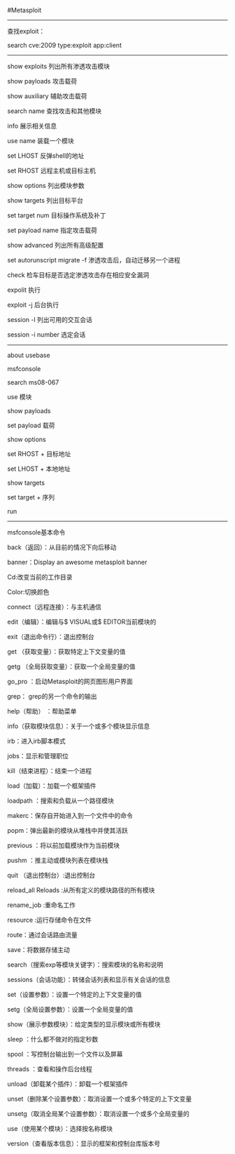 #Metasploit

---

查找exploit：

search cve:2009 type:exploit app:client

---

show exploits  列出所有渗透攻击模块

show payloads  攻击载荷

show auxiliary 辅助攻击载荷

search name 查找攻击和其他模块

info 展示相关信息

use name 装载一个模块

set LHOST 反弹shell的地址

set RHOST 远程主机或目标主机

show options 列出模块参数

show targets 列出目标平台

set target num 目标操作系统及补丁

set payload name 指定攻击载荷

show advanced 列出所有高级配置

set autorunscript migrate -f 渗透攻击后，自动迁移另一个进程

check 检车目标是否选定渗透攻击存在相应安全漏洞

expolit 执行

exploit -j 后台执行

session -l 列出可用的交互会话

session -i number 选定会话

---

about usebase

msfconsole

search ms08-067

use 模块

show payloads

set payload 载荷

show options

set RHOST + 目标地址

set LHOST + 本地地址

show targets

set target + 序列

run


---

msfconsole基本命令

back（返回）：从目前的情况下向后移动

banner：Display an awesome metasploit banner

Cd:改变当前的工作目录

Color:切换颜色

connect（远程连接）：与主机通信

edit（编辑）：编辑与$ VISUAL或$ EDITOR当前模块的

exit（退出命令行）：退出控制台

get （获取变量）：获取特定上下文变量的值

getg （全局获取变量）：获取一个全局变量的值

go_pro ：启动Metasploit的网页图形用户界面

grep： grep的另一个命令的输出

help（帮助） ：帮助菜单

info（获取模块信息）：关于一个或多个模块显示信息

irb：进入irb脚本模式

jobs：显示和管理职位

kill（结束进程）：结束一个进程

load（加载）：加载一个框架插件

loadpath ：搜索和负载从一个路径模块

makerc：保存自开始进入到一个文件中的命令

popm：弹出最新的模块从堆栈中并使其活跃

previous ：将以前加载模块作为当前模块

pushm ：推主动或模块列表在模块栈

quit （退出控制台）:退出控制台

reload_all Reloads :从所有定义的模块路径的所有模块

rename_job :重命名工作

resource :运行存储命令在文件

route：通过会话路由流量

save：将数据存储主动

search（搜索exp等模块关键字）：搜索模块的名称和说明

sessions（会话功能）：转储会话列表和显示有关会话的信息

set（设置参数）：设置一个特定的上下文变量的值

setg（全局设置参数）：设置一个全局变量的值

show（展示参数模块）：给定类型的显示模块或所有模块

sleep ：什么都不做对的指定秒数

spool ：写控制台输出到一个文件以及屏幕

threads ：查看和操作后台线程

unload（卸载某个插件）：卸载一个框架插件

unset（删除某个设置参数）：取消设置一个或多个特定的上下文变量

unsetg（取消全局某个设置参数）：取消设置一个或多个全局变量的

use（使用某个模块）：选择按名称模块

version（查看版本信息）：显示的框架和控制台库版本号


